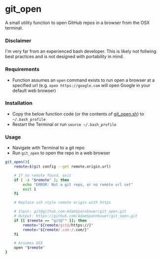# git_open

A small utility function to open GitHub repos in a browser from the OSX terminal.

### Disclaimer

I'm very far from an experienced bash developer.  This is likely not follwing best practices and is not designed with portability in mind.

### Requirements

* Function assumes an `open` command exists to run open a browser at a specified url (e.g. `open https://google.com` will open Google in your default web browser)

### Installation

* Copy the below function code (or the contents of [git_open.sh](git_open.sh)) to `~/.bash_profile`
* Restart the Terminal or run `source ~/.bash_profile`

### Usage

* Navigate with Terminal to a git repo
* Run `git_open` to open the repo in a web browser

```bash
git_open(){
    remote=$(git config --get remote.origin.url)

    # If no remote found, exit
    if [ -z "$remote" ]; then
        echo "ERROR: Not a git repo, or no remote url set"
        exit 1
    fi

    # Replace ssh style remote origin with https

    # Input: git@github.com:AdamSpannbauer/git_open.git
    # Output: https://github.com/AdamSpannbauer/git_open.git
    if [[ $remote == "git@"* ]]; then
        remote="${remote/git@/https://}" 
        remote="${remote/.com:/.com/}" 
    fi

    # Assumes OSX
    open "$remote"
}

```



